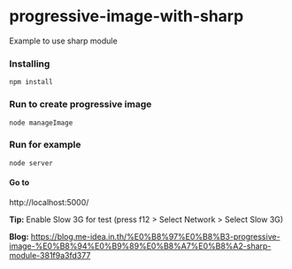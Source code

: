 # progressive-image-with-sharp
Example to use sharp module

### Installing
```
npm install
```

### Run to create progressive image
```
node manageImage
```

### Run for example
```
node server
```

#### Go to
http://localhost:5000/

**Tip:** Enable Slow 3G for test (press f12 > Select Network > Select Slow 3G)

**Blog:** https://blog.me-idea.in.th/%E0%B8%97%E0%B8%B3-progressive-image-%E0%B8%94%E0%B9%89%E0%B8%A7%E0%B8%A2-sharp-module-381f9a3fd377
